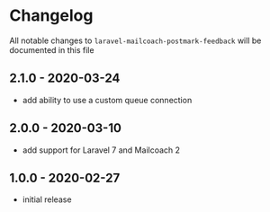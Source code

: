 # Changelog

All notable changes to `laravel-mailcoach-postmark-feedback` will be documented in this file

## 2.1.0 - 2020-03-24

- add ability to use a custom queue connection

## 2.0.0 - 2020-03-10

- add support for Laravel 7 and Mailcoach 2

## 1.0.0 - 2020-02-27

- initial release
